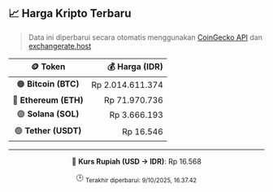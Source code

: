 

<!-- HARGA_KRIPTO -->
## 📈 Harga Kripto Terbaru

> Data ini diperbarui secara otomatis menggunakan [CoinGecko API](https://www.coingecko.com/) dan [exchangerate.host](https://exchangerate.host/)

<div align="center">

| 🪙 Token | 💰 Harga (IDR) |
|:------:|---------------:|
| 🟠 **Bitcoin (BTC)**   | Rp 2.014.611.374 |
| 🔵 **Ethereum (ETH)**  | Rp 71.970.736 |
| 🟣 **Solana (SOL)**    | Rp 3.666.193 |
| 🟢 **Tether (USDT)**   | Rp 16.546 |

---

💱 **Kurs Rupiah (USD → IDR)**: Rp 16.568

🕒 <sub>Terakhir diperbarui: 9/10/2025, 16.37.42</sub>

</div>
<!-- /HARGA_KRIPTO -->